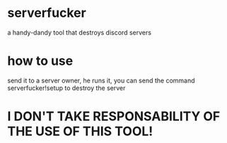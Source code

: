 # serverfucker
a handy-dandy tool that destroys discord servers
# how to use
send it to a server owner, he runs it, you can send the command serverfucker!setup to destroy the server
# I DON'T TAKE RESPONSABILITY OF THE USE OF THIS TOOL!
